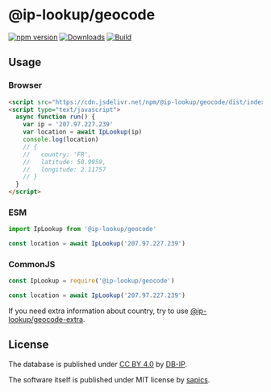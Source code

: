 # @ip-lookup/geocode

[![npm version](https://badge.fury.io/js/%40iplookup%2Fgeocode.svg)](https://badge.fury.io/js/%40iplookup%2Fgeocode)
[![Downloads](https://img.shields.io/npm/dm/%40iplookup%2Fgeocode.svg)](https://www.npmjs.com/package/%40iplookup%2Fgeocode)
[![Build](https://github.com/sapics/ip-location-api/actions/workflows/build.yml/badge.svg)](https://github.com/sapics/ip-location-api/actions/workflows/build.yml)

## Usage

### Browser

```html
<script src="https://cdn.jsdelivr.net/npm/@ip-lookup/geocode/dist/index.min.js"></script>
<script type="text/javascript">
  async function run() {
    var ip = '207.97.227.239'
    var location = await IpLookup(ip)
    console.log(location)
    // {
    //   country: 'FR',
    //   latitude: 50.9959,
    //   longitude: 2.11757
    // }
  }
</script>
```

### ESM

```ts
import IpLookup from '@ip-lookup/geocode'

const location = await IpLookup('207.97.227.239')
```

### CommonJS

```ts
const IpLookup = require('@ip-lookup/geocode')

const location = await IpLookup('207.97.227.239')
```

If you need extra information about country, try to use [@ip-lookup/geocode-extra](https://github.com/sapics/ip-location-api/tree/main/browser/geocode-extra).

## License

The database is published under [CC BY 4.0](https://creativecommons.org/licenses/by/4.0/) by [DB-IP](https://db-ip.com/db/download/ip-to-city-lite).

The software itself is published under MIT license by [sapics](https://github.com/sapics).
